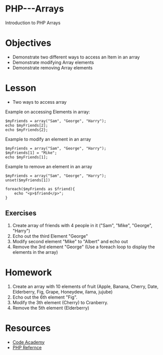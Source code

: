 PHP---Arrays
============

Introduction to PHP Arrays

# Objectives
* Demonstrate two different ways to access an Item in an array
* Demonstrate modifying Array elements
* Demonstrate removing Array elements

# Lesson

* Two ways to access array

Example on accessing Elements in array:

	$myFriends = array("Sam", "George", "Harry");
	echo $myFriends[2];
	echo $myFriends{2};

Example to modify an element in an array

	$myFriends = array("Sam", "George", "Harry");
	$myFriends[1] = "Mike";
	echo $myFriends[1];	

Example to remove an element in an array

	$myFriends = array("Sam", "George", "Harry");
	unset($myFriends[1])
	
	foreach($myFriends as $friend){
		echo "<p>$friend</p>";	
	}


## Exercises
1. Create array of friends with 4 people in it ("Sam", "Mike", "George", "Harry")
2. Echo out the third Element "George"
3. Modify second element "Mike" to "Albert" and echo out 
4. Remove the 3rd element "George" (Use a foreach loop to display the elements in the array)

# Homework
1. Create an array with 10 elements of fruit (Apple, Banana, Cherry, Date, Elderberry, Fig, Grape, Honeydew, ilama, jujube)
2. Echo out the 6th element "Fig".
3. Modify the 3th element (Cherry) to Cranberry.
4. Remove the 5th element (Elderberry)

# Resources
* [Code Academy](http://www.codecademy.com/courses/web-beginner-en-StaFQ/0/1?curriculum_id=5124ef4c78d510dd89003eb8)
* [PHP Refernce](http://cdn.phpreferencebook.com/wp-content/uploads/2008/12/php_reference_-_beginner_to_intermediate_php5.pdf)





